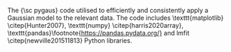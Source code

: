 The {\sc pygaus} code utilised to efficiently and consistently apply a Gaussian
model to the relevant data. The code includes 
\texttt{matplotlib} \citep{Hunter2007}, \texttt{numpy} \citep{harris2020array}, 
\texttt{pandas}\footnote{https://pandas.pydata.org/} and
lmfit \citep{newville201511813} Python libraries. 
